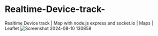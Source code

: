 # Realtime-Device-track-
Realtime Device track | Map with node.js express and socket.io | Maps | Leaflet
![Screenshot 2024-08-10 130858](https://github.com/user-attachments/assets/902db937-0eb4-4890-9140-70dbbb20d900)
